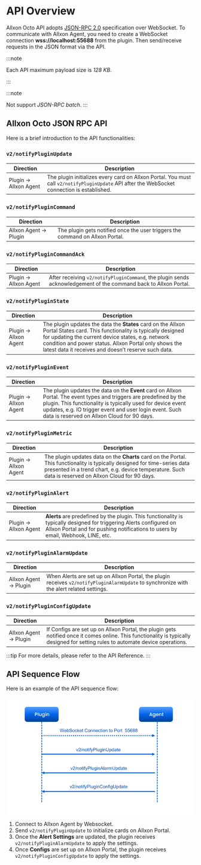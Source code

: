 # API Overview

Allxon Octo API adopts [JSON-RPC 2.0](https://www.jsonrpc.org/specification) specification over WebSocket. To communicate with Allxon Agent, you need to create a WebSocket connection **wss://localhost:55688** from the plugin. Then send/receive requests in the JSON format via the API.

:::note

Each API maximum payload size is _128 KB_.

:::

:::note

Not support _JSON-RPC batch_.
:::

## Allxon Octo JSON RPC API

Here is a brief introduction to the API functionalities:


### `v2/notifyPluginUpdate`

| Direction | Description |
| --- | --- |
| Plugin → Allxon Agent | The plugin initializes every card on Allxon Portal. You must call  `v2/notifyPluginUpdate` API after the WebSocket connection is established.|

### `v2/notifyPluginCommand`

| Direction | Description |
| --- | --- |
| Allxon Agent → Plugin | The plugin gets notified once the user triggers the command on Allxon Portal. |

### `v2/notifyPluginCommandAck`

| Direction | Description |
| --- | --- |
| Plugin → Allxon Agent | After receiving `v2/notifyPluginCommand`, the plugin sends acknowledgement of the command back to Allxon Portal. | 
    
### `v2/notifyPluginState`

| Direction | Description |
| --- | --- |
| Plugin → Allxon Agent | The plugin updates the data the **States** card on the Allxon Portal States card. This functionality is typically designed for updating the current device states, e.g. network condition and power status. Allxon Portal only shows the latest data it receives and doesn’t reserve such data. | 
    
### `v2/notifyPluginEvent`

| Direction | Description |
| --- | --- |
| Plugin → Allxon Agent | The plugin updates the data on the **Event** card on Allxon Portal. The event types and triggers are predefined by the plugin. This functionality is typically used for device event updates, e.g. IO trigger event and user login event. Such data is reserved on Allxon Cloud for 90 days. | 
    
### `v2/notifyPluginMetric`

| Direction | Description |
| --- | --- |
| Plugin → Allxon Agent | The plugin updates data on the **Charts** card on the Portal. This functionality is typically designed for time-series data presented in a trend chart, e.g. device temperature. Such data is reserved on Allxon Cloud for 90 days.| 
    
### `v2/notifyPluginAlert`

| Direction | Description |
| --- | --- |
| Plugin → Allxon Agent | **Alerts** are predefined by the plugin. This functionality is typically designed for triggering Alerts configured on Allxon Portal and for pushing notifications to users by email, Webhook, LINE, etc.| 

### `v2/notifyPluginAlarmUpdate`

| Direction | Description |
| --- | --- |
| Allxon Agent → Plugin | When Alerts are set up on Allxon Portal, the plugin receives `v2/notifyPluginAlarmUpdate` to synchronize with the alert related settings. | 

### `v2/notifyPluginConfigUpdate`

| Direction | Description |
| --- | --- |
| Allxon Agent → Plugin | If Configs are set up on Allxon Portal, the plugin gets notified once it comes online. This functionality is typically designed for setting rules to automate device operations. |

:::tip
For more details, please refer to the API Reference.
:::


## API Sequence Flow

Here is an example of the API sequence flow:

![sequence-diagram](../_img/sequence-diagram.png)

1. Connect to Allxon Agent by Websocket.
2. Send `v2/notifyPluginUpdate` to initialize cards on Allxon Portal.
3. Once the **Alert Settings** are updated, the plugin receives `v2/notifyPluginAlarmUpdate` to apply the settings.
4. Once **Configs** are set up on Allxon Portal, the plugin receives `v2/notifyPluginConfigUpdate` to apply the settings.
